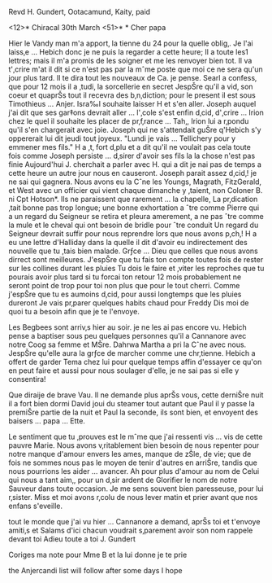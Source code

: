 
Revd H. Gundert, Ootacamund, Kaity, paid

<12>* Chiracal 30th March <51>*
 <Sunday>*
Cher papa

Hier le Vandy man m'a apport‚ la tienne du 24 pour la quelle oblig‚. Je l'ai laiss‚e … Hebich donc je ne puis la regarder a cette heure; Il a toute les1 lettres; mais il m'a promis de les soigner et me les renvoyer bien tot. Il va t'‚crire m'at il dit si ce n'est pas par la mˆme poste que moi ce ne sera qu'un jour plus tard. Il te dira tout les nouveaux de Ca. je pense. Searl a confess‚ que pour 12 mois il a ‚tudi‚ la sorcellerie en secret JespŠre qu'il a vid‚ son coeur et quaprŠs tout il recevra des b‚n‚diction; pour le present il est sous Timothieus … Anjer. Isra‰l souhaite laisser H et s'en aller. Joseph auquel j'ai dit que ses gar‡ons devrait aller … l'‚cole s'est enfin d‚cid‚ d'‚crire … Irion chez le quel il souhaite les placer de pr‚f‚rance … Tah‚, Irion lui a r‚pondu qu'il s'en chargerait avec joie. Joseph qui ne s'attendait guŠre q'Hebich s'y oppererait lui dit jeudi tout joyeux. "Lundi je vais … Tellichery pour y emmener mes fils." H a ‚t‚ fort d‚plu et a dit qu'il ne voulait pas cela toute fois comme Joseph persiste … d‚sirer d'avoir ses fils la la chose n'est pas finie Aujourd'hui J. cherchait a parler avec H. qui a dit je nai pas de temps a cette heure un autre jour nous en causeront. Joseph parait assez d‚cid‚! je ne sai qui gagnera. Nous avons eu la Cˆne les Youngs, Magrath, FitzGerald, et West avec un officier qui vient chaque dimanche y ‚taient, non Coloner B. ni Cpt Hotson*. Ils ne paraissent que rarement … la chapelle, La pr‚dication ‚tait bonne pas trop longue; une bonne exhortation a ˆtre comme Pierre qui a un regard du Seigneur se retira et pleura amerement, a ne pas ˆtre comme la mule et le cheval qui ont besoin de bridle pour ˆtre conduit Un regard du Seigneur devrait suffir pour nous reprendre lors que nous avons p‚ch‚! H a eu une lettre d'Halliday dans la quelle il dit d'avoir eu indirectement des nouvelle que tu ‚tais bien malade. Grƒce … Dieu que celles que nous avons dirrect sont meilleures. J'espŠre que tu fais ton compte toutes fois de rester sur les collines durant les pluies Tu dois le faire et ‚viter les reproches que tu pourais avoir plus tard si tu forcai ton retour 12 mois probablement ne seront point de trop pour toi non plus que pour le tout cherri. Comme j'espŠre que tu es aumoins d‚cid‚ pour aussi longtemps que les pluies dureront Je vais pr‚parer quelques habits chaud pour Freddy Dis moi de quoi tu a besoin afin que je te l'envoye.

Les Begbees sont arriv‚s hier au soir. je ne les ai pas encore vu. Hebich pense a baptiser sous peu quelques personnes qu'il a Cannanore avec notre Coog sa femme et MŠre. Dahrwa Martha a pri la Cˆne avec nous. JespŠre qu'elle aura la grƒce de marcher comme une chr‚tienne. Hebich a offert de garder Tema chez lui pour quelque temps affin d'essayer ce qu'on en peut faire et aussi pour nous soulager d'elle, je ne sai pas si elle y consentira!

Que diraije de brave Vau. Il ne demande plus aprŠs vous, cette derniŠre nuit il a fort bien dormi David joui du steamer tout autant que Paul il y passe la premiŠre partie de la nuit et Paul la seconde, ils sont bien, et envoyent des baisers … papa … Ette.

Le sentiment que tu ‚prouves est le mˆme que j'ai ressenti vis … vis de cette pauvre Marie. Nous avons v‚ritablement bien besoin de nous repenter pour notre manque d'amour envers les ames, manque de zŠle, de vie; que de fois ne sommes nous pas le moyen de tenir d'autres en arriŠre, tandis que nous pourrions les aider … avancer. Ah pour plus d'amour au nom de Celui qui nous a tant aim‚, pour un d‚sir ardent de Glorifier le nom de notre Sauveur dans toute occasion. Je me sens souvent bien paresseuse, pour lui r‚sister. Miss et moi avons r‚colu de nous lever matin et prier avant que nos enfans s'eveille.

tout le monde que j'ai vu hier … Cannanore a demand‚ aprŠs toi et t'envoye amiti‚s et Salams d'ici chacun voudrait s‚parement avoir son nom rappele devant toi Adieu toute a toi
 J. Gundert

Coriges ma note pour Mme B et la lui donne je te prie

the Anjercandi list will follow after some days I hope

